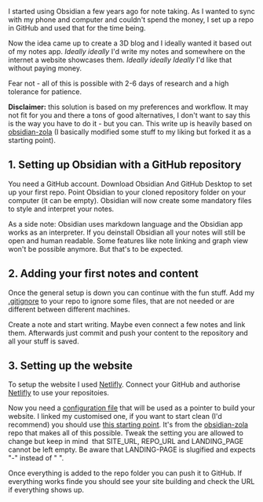 I started using Obsidian a few years ago for note taking. As I wanted to sync with my phone and computer and couldn't spend the money, I set up a repo in GitHub and used that for the time being.

Now the idea came up to create a 3D blog and I ideally wanted it based out of my notes app. *Ideally ideally* I'd write my notes and somewhere on the internet a website showcases them. *Ideally ideally Ideally* I'd like that without paying money.

Fear not - all of this is possible with 2-6 days of research and a high tolerance for patience. 

**Disclaimer:** this solution is based on my preferences and workflow. It may not fit for you and there a tons of good alternatives, I don't want to say this is the way you have to do it - but you can.
This write up is heavily based on [obsidian-zola](https://github.com/ppeetteerrs/obsidian-zola) (I basically modified some stuff to my liking but forked it as a starting point).

## 1. Setting up Obsidian with a GitHub repository
You need a GitHub account. Download Obsidian And GitHub Desktop to set up your first repo. Point Obsidian to your cloned repository folder on your computer (it can be empty). Obsidian will now create some mandatory files to style and interpret your notes.

As a side note: Obsidian uses markdown language and the Obsidian app works as an interpreter. If you deinstall Obsidian all your notes will still be open and human readable. Some features like note linking and graph view won't be possible anymore. But that's to be expected.

## 2. Adding your first notes and content
Once the general setup is down you can continue with the fun stuff. Add my [.gitignore](https://github.com/git-submariner/oddlyspecific/blob/6139030e1ecb1cc2b555becfee85b5b7413d58a8/.gitignore) to your repo to ignore some files, that are not needed or are different between different machines.

Create a note and start writing. Maybe even connect a few notes and link them. Afterwards just commit and push your content to the repository and all your stuff is saved.

## 3. Setting up the website
To setup the website I used [Netlifly](https://www.netlify.com/). Connect your GitHub and authorise [Netlifly](https://www.netlify.com/) to use your repositoies.

Now you need a [configuration file](https://github.com/git-submariner/oddlyspecific/blob/6139030e1ecb1cc2b555becfee85b5b7413d58a8/netlify.toml) that will be used as a pointer to build your website. I linked my customised one, if you want to start clean (I'd recommend) you should use [this starting point](https://github.com/ppeetteerrs/obsidian-zola/blob/0928fd651ab0aefaa0a765ba057ade1475ae52bc/netlify.example.toml). It's from the [obsidian-zola](https://github.com/ppeetteerrs/obsidian-zola) repo that makes all of this possible. Tweak the setting you are allowed to change but keep in mind  that SITE_URL, REPO_URL and LANDING_PAGE cannot be left empty. Be aware that LANDING-PAGE is slugified and expects "-" instead of " ". 

Once everything is added to the repo folder you can push it to GitHub. If everything works finde you should see your site building and check the URL if everything shows up.